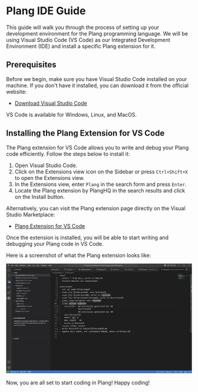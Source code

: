 # Plang IDE Guide

This guide will walk you through the process of setting up your development environment for the Plang programming language. We will be using Visual Studio Code (VS Code) as our Integrated Development Environment (IDE) and install a specific Plang extension for it.

## Prerequisites

Before we begin, make sure you have Visual Studio Code installed on your machine. If you don't have it installed, you can download it from the official website:

- [Download Visual Studio Code](https://code.visualstudio.com/)

VS Code is available for Windows, Linux, and MacOS.

## Installing the Plang Extension for VS Code

The Plang extension for VS Code allows you to write and debug your Plang code efficiently. Follow the steps below to install it:

1. Open Visual Studio Code.
2. Click on the Extensions view icon on the Sidebar or press `Ctrl+Shift+X` to open the Extensions view.
3. In the Extensions view, enter `Plang` in the search form and press `Enter`.
4. Locate the Plang extension by PlangHQ in the search results and click on the Install button.

Alternatively, you can visit the Plang extension page directly on the Visual Studio Marketplace:

- [Plang Extension for VS Code](https://marketplace.visualstudio.com/items?itemName=PlangHQ.plang-extension)

Once the extension is installed, you will be able to start writing and debugging your Plang code in VS Code.

Here is a screenshot of what the Plang extension looks like:

![Plang Extension Screenshot](https://raw.githubusercontent.com/PLangHQ/plang.vscodeextension/main/screenshot.jpg)

Now, you are all set to start coding in Plang! Happy coding!